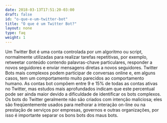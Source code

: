 ```yaml
---
date: 2018-03-13T17:51:20-03:00
draft: false
id: "o-que-e-um-twitter-bot"
title: "O que é um Twitter Bot?"
layout: none
type: faq
weight: 1
---
```

Um Twitter Bot é uma conta controlada por um algoritmo ou script, normalmente utilizadas para realizar tarefas repetitivas, por exemplo, retweetar conteúdo contendo palavras-chave particulares, responder a novos seguidores e enviar mensagens diretas a novos seguidores. Twitter Bots mais complexos podem participar de conversas online e, em alguns casos, tem um comportamento muito parecidos ao comportamento humano. As contas bot compõem entre 9 e 15% de todas as contas ativas no Twitter, mas estudos mais aprofundados indicam que este percentual pode ser ainda maior devido a dificuldade de identificar os bots complexos. Os bots do Twitter geralmente não são criados com intenção maliciosa; eles são freqüentemente usados ​​para melhorar a interação on-line ou na prestação de serviços por empresas, governos e outras organizações, por isso é importante separar os bons bots dos maus bots.

